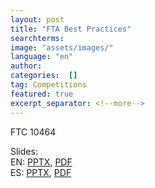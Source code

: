 ```yaml
---
layout: post
title: "FTA Best Practices"
searchterms:
image: "assets/images/"
language: "en"
author:
categories:  []
tag: Competitions
featured: true
excerpt_separator: <!--more-->
---
```


FTC 10464<br>

Slides:<br>
EN: <a href="/translations/en-us/Competitions/FTABestPractices.pptx">PPTX</a>,
 <a href="/translations/en-us/Competitions/FTABestPractices.pdf">PDF</a><br>
 ES: <a href="/translations/es/Competitions/FTABestPracticesES.pptx">PPTX</a>,
  <a href="/translations/es/Competitions/FTABestPracticesES.pdf">PDF</a>
